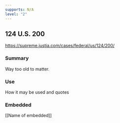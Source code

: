 ```yaml
---
supports: N/A
level: "2"
---
```

## 124 U.S. 200

https://supreme.justia.com/cases/federal/us/124/200/

### Summary

Way too old to matter.

### Use

How it may be used and quotes

### Embedded

[[Name of embedded]]
